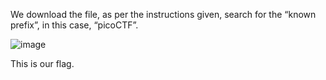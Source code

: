 We download the file, as per the instructions given, search for the “known prefix”, in this case, “picoCTF”.

![image](https://github.com/itstanayhere/phase2_2/assets/147296398/c141d96c-a1ad-4dcd-9ed3-4751d297255c)

This is our flag.
